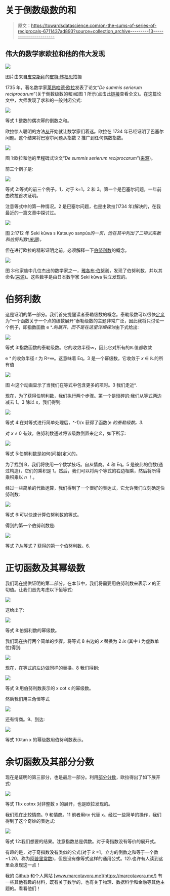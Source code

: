 # 关于倒数级数的和

> 原文：<https://towardsdatascience.com/on-the-sums-of-series-of-reciprocals-6711437ad893?source=collection_archive---------13----------------------->

## 伟大的数学家欧拉和他的伟大发现

![](img/60c9497254c898e7ecb4f0ef4ebb61ba.png)

图片由来自[皮克斯拜](https://pixabay.com/fr/?utm_source=link-attribution&utm_medium=referral&utm_campaign=image&utm_content=702784)的[皮特·林福思](https://pixabay.com/fr/users/TheDigitalArtist-202249/?utm_source=link-attribution&utm_medium=referral&utm_campaign=image&utm_content=702784)拍摄

1735 年，著名数学家[莱昂哈德·欧拉](https://en.wikipedia.org/wiki/Leonhard_Euler)发表了论文“*De summis serierum reciprocarum*”(关于倒数级数的和)如图 1 所示(点击此[链接](https://scholarlycommons.pacific.edu/cgi/viewcontent.cgi?article=1040&context=euler-works)查看全文)。在这篇论文中，大师发现了求和的一般封闭公式:

![](img/0c5f184e733451f55818967dd571c2e3.png)

等式 1:整数的偶次幂的倒数之和。

欧拉惊人聪明的方法[从](https://en.wikipedia.org/wiki/Bernoulli_number#CITEREFEuler1735)开始就让数学家们着迷。欧拉在 1734 年已经证明了巴塞尔问题。这个结果将巴塞尔问题从指数 2 推广到任何偶数指数。

![](img/e9c6f0e699be8455859a8ac58e41f7f7.png)

图 1:欧拉和他的里程碑式论文“*De summis serierum reciprocarum*”([来源](https://math0.pm.tokushima-u.ac.jp/~hiroki/major/euler-e.html))。

前三个例子是:

![](img/30ca05a41e8cc103c051df306ee4311f.png)

等式 2:等式的前三个例子。1，对于 k=1，2 和 3。第一个是巴塞尔问题，一年前由欧拉首次证明。

注意等式中的第一种情况。2 是巴塞尔问题，也是由欧拉(1734 年)解决的，在我最近的一篇文章中探讨过。

![](img/76f33c8ae27e1d799050c42e0c5d727a.png)

图 2:1712 年 Seki kūwa s Katsuyo sanpús*的一页，他在其中列出了二项式系数和伯努利数([来源](https://en.wikipedia.org/wiki/Seki_Takakazu))。*

但在进行欧拉的精彩证明之前，必须解释一下[伯努利数](https://en.wikipedia.org/wiki/Bernoulli_number)的概念。

![](img/de143c8bac470ec46e5562058ab83fce.png)

图 3:他家族中几位杰出的数学家之一，[雅各布·伯努利](https://en.wikipedia.org/wiki/Jacob_Bernoulli)，发现了伯努利数，并以其命名([来源](https://en.wikipedia.org/wiki/Jacob_Bernoulli))。这些数字是由日本数学家 Seki kūwa 独立发现的。

# 伯努利数

这是证明的第一部分。我们首先提醒读者泰勒级数的概念。泰勒级数可以很快[定义](https://mathworld.wolfram.com/TaylorSeries.html)为“一个函数关于一个点的级数展开”泰勒级数的主题非常广泛，因此我将只讨论一个例子，即指数函数 e *ˣ.的展开，而不是在这里详细探讨*由下式给出:

![](img/13d1401b8d825b536db8e6aaa9457430.png)

等式 3:指数函数的泰勒级数。它的收敛半径∞，因此它对所有的ℝ.值都收敛

e *ˣ* 的收敛半径 r 为 R=∞。这意味着 Eq。3 是一个幂级数，它收敛于 *x* ∈ ℝ.的所有值

![](img/ee73ce7cf8749b413fc74aa6afbc6371.png)

图 4:这个动画显示了当我们在等式中包含更多的项时。3 我们走近ˣ.

现在，为了获得伯努利数，我们执行两个步骤。第一个是琐碎的:我们从等式两边减去 1。3 除以 x，我们得到:

![](img/abb4c380077621d933a5209fd370f868.png)

等式 4:在对等式进行简单处理后，ˣ-1)/x 获得了函数(e *的泰勒级数。3.*

对 *x* ≠ 0 有效。伯努利数通过将该级数倒置来定义，如下所示:

![](img/38a125fedae7ba3e575ad644306d7eb5.png)

等式 5:伯努利数是如何(间接)定义的。

为了找到 B，我们将使用一个数学技巧。自从情商。4 和 Eq。5 是彼此的倒数(通过构造)，它们的乘积是 1。然后，我们可以将两个等式的右边相乘，然后将所得乘积乘以 *n* ！。

经过一些简单的代数运算，我们得到了一个很好的表达式，它允许我们立刻确定伯努利数:

![](img/5e9c844ba14ac73cb7cd841060d7c7e5.png)

等式 6:可以快速计算伯努利数的等式。

得到的第一个伯努利数是:

![](img/5ff65f04ab4f4ad46ad41378c95f8777.png)

等式 7:从等式 7 获得的第一个伯努利数。6.

# 正切函数及其幂级数

我们现在提供证明的第二部分。在本节中，我们将需要用伯努利数来表示 *x* 的正切值。让我们首先考虑以下恒等式:

![](img/592c8786050d9222f466b088f524ac95.png)

这给出了:

![](img/d54765f985ea74911e87e85993db2e8a.png)

等式 8:伯努利数的幂级数。

我们现在执行两个简单的步骤。将等式 8 右边的 *x* 替换为 2 *ix* (其中 *i* 为虚数单位)得到:

![](img/79e50cbd8c61888a2f83c434258f89fc.png)

现在，在等式的左边做同样的替换。8 我们得到:

![](img/11d602436c68103142ee5a45877f79ec.png)

等式 9:用伯努利数表示的 x cot x 的幂级数。

然后我们用三角恒等式

![](img/fb324e95bc5453c3bdd1a9aff4fd0570.png)

还有情商。9、到达:

![](img/10dc4ea0c94e1572c9271b9e150634bb.png)

等式 10:tan x 的幂级数用伯努利数表示。

# 余切函数及其部分分数

现在是证明的第三部分，也是最后一部分。利用[部分分数](https://en.wikipedia.org/wiki/Partial_fraction_decomposition)，欧拉得出了如下展开式:

![](img/d38194cb38978baadd7aaba523312e1d.png)

等式 11:x cotπx 对非整数 x 的展开，也是欧拉发现的。

我们现在比较情商。9 和情商。11 前者用πx 代替 x。经过一些简单的操作，我们得到了这个奇妙的表达式:

![](img/444607ce3ed90c93adb10738f9aea6a9.png)

等式 12:我们想要的结果。注意指数总是偶数。对于奇指数没有等价的展开式。

有趣的是，对于奇指数没有类似的公式(对于 *k* =1，立方的倒数之和等于一个数~1.20，称为[阿普里常数](https://mathworld.wolfram.com/AperysConstant.html))，但是没有像等式这样的通用公式。12).也许有人读到这里会发现这一点！

我的 [Github](https://github.com/marcotav) 和个人网站 [www.marcotavora.me](https://marcotavora.me/) 有一些其他有趣的材料，既有关于数学的，也有关于物理、数据科学和金融等其他主题的。看看他们！